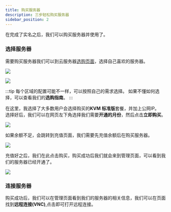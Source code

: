 ```yaml
---
title: 购买服务器
description: 三步轻松购买服务器
sidebar_position: 2
---
```


在完成了实名之后，我们可以购买服务器并使用了。

### 选择服务器
需要购买服务器我们可以到云服务器[选购页面](https://app.rainyun.com/apps/rcs/buy)，选择自己喜欢的服务器。

![](https://cn-sy1.rains3.com/rainyun-assets/Pic/2023/11/img_1701328747_6cc8fc3491feea97e91a737293147a9c)

![](https://cn-sy1.rains3.com/rainyun-assets/Pic/2023/11/img_1701328787_22f50ba8f480c3473a436b44040b257a)

:::tip
每个区域的配置可能不一样，可以按照自己的需求选择。
如果不懂如何选择，可以查看我们的**选购指南**。
:::

在这里，我选择了大多数用户会选择购买的**KVM 标准版**套餐，并加上公网IP。<br/>
选择好后，我们可以在网页左下角选择我们需要**开通的月份**，然后点击**立即购买**。

![](https://cn-sy1.rains3.com/rainyun-assets/Pic/2023/11/img_1701328939_a0c47fa1c1eda046410c808b1cab2648)

如果余额不足，会跳转到充值页面，我们需要先充值余额后在购买服务器。

![](https://cn-sy1.rains3.com/rainyun-assets/Pic/2023/11/img_1701329131_fc879205e78834efa8738eb2e70f6f7d)

充值好之后，我们在此点击购买，购买成功后我们就会来到管理页面，可以看到我们的服务器已经开通了。

![](https://cn-sy1.rains3.com/rainyun-assets/Pic/2023/11/img_1701329193_1354ce15b94015dddbd203a6eacfe6ab)

### 连接服务器
购买成功后，我们可以在管理页面看到我们的服务器的相关信息，我们可以在页面找到**远程连接(VNC)**,点击即可打开远程连接。
